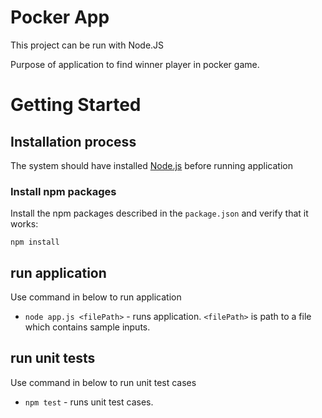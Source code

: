 # Pocker App
This project can be run with Node.JS

Purpose of application to find winner player in pocker game.

# Getting Started
## Installation process
The system should have installed [Node.js](http://nodejs.org/) before running application 

### Install npm packages

Install the npm packages described in the `package.json` and verify that it works:

```shell
npm install
```

## run application

Use command in below to run application
* `node app.js <filePath>` - runs application. `<filePath>` is path to a file which contains sample inputs.

## run unit tests

Use command in below to run unit test cases
* `npm test` - runs unit test cases.
